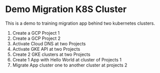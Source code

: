 # Demo Migration K8S Cluster

This is a demo to training migration app behind two kubernetes clusters.


1. Create a GCP Project 1
1. Create a GCP Project 2
2. Activate Cloud DNS at two Projects
3. Activate GKE API at two Projects
4. Create 2 GKE clusters at two Projects
5. Create 1 App with Hello World  at cluster of Projects 1
6. Migrate App cluster one to another cluster at projects 2
